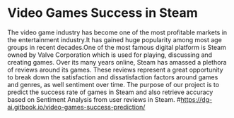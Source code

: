 # Video Games Success in Steam

The video game industry has become one of the most profitable markets in the entertainment industry.It has gained huge popularity among most age groups in recent decades.One of the most famous digital platform is Steam owned by Valve Corporation which is used for playing, discussing and creating games.
Over its many years online, Steam has amassed a plethora of reviews around its games. These reviews represent a great opportunity to break down the satisfaction and dissatisfaction factors around games and genres, as well sentiment over time.
The purpose of our project is to predict the success rate of games in Steam and also retrieve accuracy based on Sentiment Analysis from user reviews in Steam.
#https://dg-ai.gitbook.io/video-games-success-prediction/
